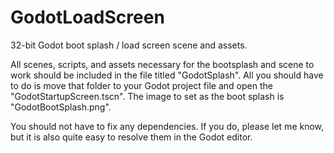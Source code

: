 # GodotLoadScreen
32-bit Godot boot splash / load screen scene and assets.

All scenes, scripts, and assets necessary for the bootsplash and scene to work should be included in the file titled "GodotSplash".  All you should have to do is move that folder to your Godot project file and open the "GodotStartupScreen.tscn".  The image to set as the boot splash is "GodotBootSplash.png". 

You should not have to fix any dependencies.  If you do, please let me know, but it is also quite easy to resolve them in the Godot editor.
